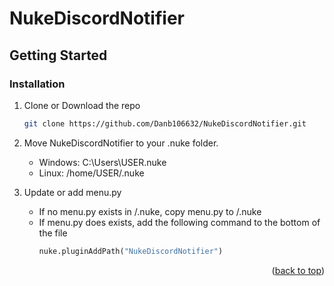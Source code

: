# NukeDiscordNotifier

<!-- GETTING STARTED -->
## Getting Started

### Installation

1. Clone or Download the repo
   ```sh
   git clone https://github.com/Danb106632/NukeDiscordNotifier.git
   ```
2. Move NukeDiscordNotifier to your .nuke folder.
   - Windows: C:\Users\USER\.nuke
   - Linux: /home/USER/.nuke

4. Update or add menu.py
   - If no menu.py exists in /.nuke, copy menu.py to /.nuke
   - If menu.py does exists, add the following command to the bottom of the file
     ```py
     nuke.pluginAddPath("NukeDiscordNotifier")
     ```
     
<p align="right">(<a href="#readme-top">back to top</a>)</p>
